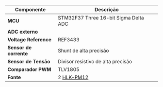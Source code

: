 | Componente             | Descrição                                     |
|------------------------|-----------------------------------------------|
| **MCU**                | STM32F37 Three 16-bit Sigma Delta ADC         |
| **ADC externo**        |                                               |
| **Voltage Reference**  | REF3433                                       |
| **Sensor de corrente** | Shunt de alta precisão                        |
| **Sensor de Tensão**   | Divisor resistivo de alta precisão            |
| **Comparador PWM**     | TLV1805                                       |
| **Fonte**              | 2 [HLK-PM12](file:///C:/Users/Pedro.Harenza/Downloads/HLK-PM12_Datasheet.pdf)                                    | 
